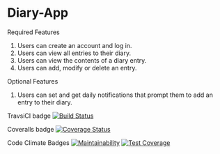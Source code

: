 # Diary-App

Required Features
1. Users can create an account and log in.
2. Users can view all entries to their diary.
3. Users can view the contents of a diary entry.
4. Users can add, modify or delete an entry.

Optional Features
1. Users can set and get daily notifications that prompt them to add an entry to their diary.

TravsiCI badge
[![Build Status](https://travis-ci.com/okezieobi/Diary-App.svg?branch=ft-get-all-entries-%23162879502)](https://travis-ci.com/okezieobi/Diary-App)

Coveralls badge
[![Coverage Status](https://coveralls.io/repos/github/okezieobi/Diary-App/badge.svg?branch=ft-delete-one-entry-%23162883631)](https://coveralls.io/github/okezieobi/Diary-App?branch=ft-delete-one-entry-%23162883631)

Code Climate Badges 
[![Maintainability](https://api.codeclimate.com/v1/badges/823954fdb9aa55591961/maintainability)](https://codeclimate.com/github/okezieobi/Diary-App/maintainability)
[![Test Coverage](https://api.codeclimate.com/v1/badges/823954fdb9aa55591961/test_coverage)](https://codeclimate.com/github/okezieobi/Diary-App/test_coverage)
